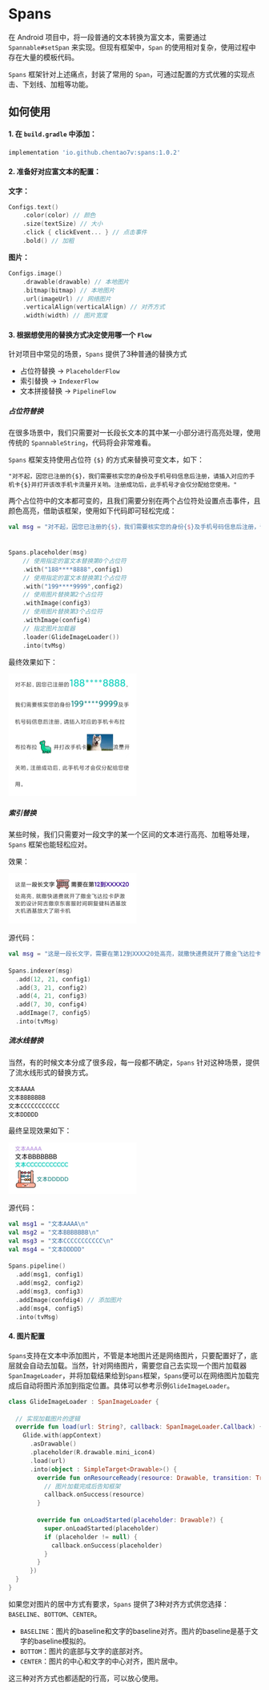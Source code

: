 # Spans

在 Android 项目中，将一段普通的文本转换为富文本，需要通过 `Spannable#setSpan` 来实现。但现有框架中，`Span` 的使用相对复杂，使用过程中存在大量的模板代码。

`Spans` 框架针对上述痛点，封装了常用的 `Span`，可通过配置的方式优雅的实现点击、下划线、加粗等功能。



## 如何使用

#### 1. 在 `build.gradle`  中添加：

```groovy
implementation 'io.github.chentao7v:spans:1.0.2'
```



#### 2. 准备好对应富文本的配置：

**文字：**

```kotlin
Configs.text()
	.color(color) // 颜色
	.size(textSize) // 大小
	.click { clickEvent... } // 点击事件
	.bold() // 加粗
```

**图片：**

```kotlin
Configs.image()
	.drawable(drawable) // 本地图片
	.bitmap(bitmap) // 本地图片
	.url(imageUrl) // 网络图片
	.verticalAlign(verticalAlign) // 对齐方式
	.width(width) // 图片宽度
```



#### 3. 根据想使用的替换方式决定使用哪一个 `Flow`

针对项目中常见的场景，`Spans` 提供了3种普通的替换方式

- 占位符替换 ->  `PlaceholderFlow`
- 索引替换 ->  `IndexerFlow`
- 文本拼接替换 ->  `PipelineFlow`

##### 占位符替换

在很多场景中，我们只需要对一长段长文本的其中某一小部分进行高亮处理，使用传统的 `SpannableString`，代码将会非常难看。

`Spans` 框架支持使用占位符  `{$}`  的方式来替换可变文本，如下：

```shell
"对不起，因您已注册的{$}，我们需要核实您的身份及手机号码信息后注册，请插入对应的手机卡{$}并打开该改手机卡流量开关哟。注册成功后，此手机号才会仅分配给您使用。"
```

两个占位符中的文本都可变的，且我们需要分别在两个占位符处设置点击事件，且颜色高亮，借助该框架，使用如下代码即可轻松完成：

```kotlin
val msg = "对不起，因您已注册的{$}，我们需要核实您的身份{$}及手机号码信息后注册，请插入对应的手机卡{$}并打开该改手机卡{$}流量开关哟。注册成功后，此手机号才会仅分配给您使用。"


Spans.placeholder(msg)
	// 使用指定的富文本替换第0个占位符
	.with("188****8888",config1)
	// 使用指定的富文本替换第1个占位符
	.with("199****9999",config2)
	// 使用图片替换第2个占位符
	.withImage(config3)
	// 使用图片替换第3个占位符
	.withImage(config4)
	// 指定图片加载器
	.loader(GlideImageLoader())
	.into(tvMsg)
```

最终效果如下：

<img src="./images/img1.jpg" style="zoom:25%;" />



##### 索引替换

某些时候，我们只需要对一段文字的某一个区间的文本进行高亮、加粗等处理，`Spans` 框架也能轻松应对。

效果：

<img src="./images/img2.jpg" style="zoom:25%;" />

源代码：

```kotlin
val msg = "这是一段长文字，需要在第12到XXXX20处高亮，就撒快递费就开了撒金飞达拉卡萨激发的设计阿吉撒京东客服时间啊复健科洒基放大机洒基放大了刷卡机"

Spans.indexer(msg)
  .add(12, 21, config1)
  .add(3, 21, config2)
  .add(4, 21, config3)
  .add(7, 30, config4)
  .addImage(7, config5)
  .into(tvMsg)
```



##### 流水线替换

当然，有的时候文本分成了很多段，每一段都不确定，`Spans` 针对这种场景，提供了流水线形式的替换方式。

```shell
文本AAAA
文本BBBBBBB
文本CCCCCCCCCCC
文本DDDDD
```

最终呈现效果如下：

<img src="./images/img3.jpg" style="zoom:25%;" />

源代码：

```kotlin
val msg1 = "文本AAAA\n"
val msg2 = "文本BBBBBBB\n"
val msg3 = "文本CCCCCCCCCCC\n"
val msg4 = "文本DDDDD"

Spans.pipeline()
  .add(msg1, config1)
  .add(msg2, config2)
  .add(msg3, config3)
  .addImage(confdig4) // 添加图片
  .add(msg4, config5)
  .into(tvMsg)
```



#### 4. 图片配置

`Spans`支持在文本中添加图片，不管是本地图片还是网络图片，只要配置好了，底层就会自动去加载。当然，针对网络图片，需要您自己去实现一个图片加载器`SpanImageLoader`，并将加载结果给到`Spans`框架，`Spans`便可以在网络图片加载完成后自动将图片添加到指定位置。具体可以参考示例`GlideImageLoader`。

```kotlin
class GlideImageLoader : SpanImageLoader {

  // 实现加载图片的逻辑
  override fun load(url: String?, callback: SpanImageLoader.Callback) {
    Glide.with(appContext)
      .asDrawable()
      .placeholder(R.drawable.mini_icon4)
      .load(url)
      .into(object : SimpleTarget<Drawable>() {
        override fun onResourceReady(resource: Drawable, transition: Transition<in Drawable>?) {
          // 图片加载完成后告知框架
          callback.onSuccess(resource)
        }

        override fun onLoadStarted(placeholder: Drawable?) {
          super.onLoadStarted(placeholder)
          if (placeholder != null) {
            callback.onSuccess(placeholder)
          }
        }
      })
  }
}
```

如果您对图片的居中方式有要求，`Spans` 提供了3种对齐方式供您选择：`BASELINE`、`BOTTOM`、`CENTER`。

- `BASELINE`：图片的baseline和文字的baseline对齐。图片的baseline是基于文字的baseline模拟的。
- `BOTTOM`：图片的底部与文字的底部对齐。
- `CENTER`：图片的中心和文字的中心对齐，图片居中。

这三种对齐方式也都适配的行高，可以放心使用。
